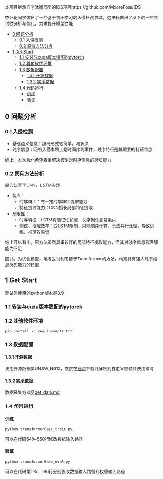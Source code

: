 本项目继承自李沐衡同学的IDS项目https://github.com/MooreFoss/IDS

李沐衡同学做出了一些基于机器学习的入侵检测尝试，这里我做出了以下的一些尝试性分析与优化，力求提升模型性能
- [0 问题分析](#0-问题分析)
  - [0.1 入侵检测](#01-入侵检测)
  - [0.2 原有方法分析](#02-原有方法分析)
- [1 Get Start](#1-get-start)
  - [1.1 安装与cuda版本适配的pytorch](#11-安装与cuda版本适配的pytorch)
  - [1.2 其他软件环境](#12-其他软件环境)
  - [1.3 数据配置](#13-数据配置)
    - [1.3.1 开源数据](#131-开源数据)
    - [1.3.2 实采数据](#132-实采数据)
  - [1.4 代码运行](#14-代码运行)
    - [训练](#训练)
    - [验证](#验证)

## 0 问题分析

### 0.1 入侵检测

- 基础语义信息：编码形式较简单，易解决
- 时序信息：网络入侵本质上是时间序列事件，时序特征是其重要的特征信息

综上，本次优化希望着重解决模型对时序信息的感知能力

### 0.2 原有方法分析

原方法基于CNN、LSTM实现

- 优点：
  - 时序特征：有一定时序特征提取能力
  - 特征提取能力：CNN擅长局部特征提取
- 局限性：
  - 时序特征：LSTM有限记忆长度，长序列信息易丢失
  - 训练、推理效率：受LSTM限制，只能顺序计算，无法并行处理，导致训练、推理效率低

综上可以看出，原方法虽然具备较好的局部特征提取能力，但其对时序信息的理解能力不足



因此，为优化模型，笔者尝试利用基于Transformer的方法，构建具有强大时序信息感知能力的模型



## 1 Get Start

测试时使用的python版本是3.9

### 1.1 安装与cuda版本适配的pytorch

### 1.2 其他软件环境

```
pip install -r requirements.txt
```

### 1.3 数据配置

#### 1.3.1 开源数据

使用开源数据集UNSW_NB15，直接在[官网](https://www.kaggle.com/datasets/mrwellsdavid/unsw-nb15?select=UNSW_NB15_testing-set.csv)下载并解压到自定义路径并使用即可

#### 1.3.2 实采数据

数据采集方式见[get_data.md](https://github.com/bhsh0112/IDS/blob/main/get_data.md)

### 1.4 代码运行

#### 训练

```
python transformerBase_train.py
```

可以在代码549~550行修改数据输入路径

#### 验证

```
python transformerBase_eval.py
```

可以在代码第195、196行分别修改数据输入路径和权重输入路径

